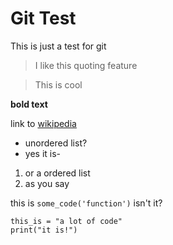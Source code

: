 # Git Test
This is just a test for git
> I like this quoting feature

> This is cool
<!-- comment baby!! -->
**bold text**

link to [wikipedia](https://www.wikipedia.org/)
- unordered list?
- yes it is-
1. or a ordered list
2. as you say

this is `some_code('function')` isn't it?

```
this_is = "a lot of code"
print("it is!")
```
